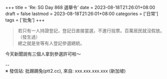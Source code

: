 +++
title = 'Re: SG Day 868 選舉令'
date = 2023-08-18T21:26:01+08:00
draft = false
lastmod = 2023-08-18T21:26:01+08:00
categories = ['日常']
tags = ['批兔']
+++
> 若只有一人持證登記，登記日直接當選，不進行投票。百萬居民就沒假放。（發生過）<br>
總之就是坐等有人登記參選總統。<br>

今天新聞說有三個人拿到參選許可啦～<br>
<br>
--<br>
※ 發信站: 批踢踢兔(ptt2.cc), 來自: xxx.xxx.xxx.xxx (新加坡)<br>
